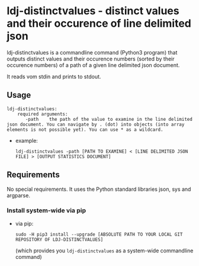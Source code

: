 # ldj-distinctvalues - distinct values and their occurence of line delimited json

ldj-distinctvalues is a commandline command (Python3 program) that outputs distinct values and their occurence numbers (sorted by their occurence numbers) of a path of a given line delimited json document.

It reads vom stdin and prints to stdout.

## Usage

```
ldj-distinctvalues:
	required arguments:
	   -path	the path of the value to examine in the line delimited json document. You can navigate by . (dot) into objects (into array elements is not possible yet). You can use * as a wildcard.
```

* example:
    ```
    ldj-distinctvalues -path [PATH TO EXAMINE] < [LINE DELIMITED JSON FILE] > [OUTPUT STATISTICS DOCUMENT]
    ```

## Requirements
No special requirements. It uses the Python standard libraries json, sys and argparse.

### Install system-wide via pip

* via pip:
    ```
    sudo -H pip3 install --upgrade [ABSOLUTE PATH TO YOUR LOCAL GIT REPOSITORY OF LDJ-DISTINCTVALUES]
    ```
    (which provides you ```ldj-distinctvalues``` as a system-wide commandline command)

